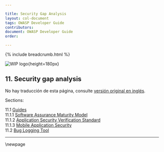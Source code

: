 ```yaml
---

title: Security Gap Analysis
layout: col-document
tags: OWASP Developer Guide
contributors:
document: OWASP Developer Guide
order:

---
```


{% include breadcrumb.html %}

![WIP logo](../../../assets/images/dg_wip.png "Work in progress"){height=180px}

## 11. Security gap analysis

No hay traducción de esta página, consulte [versión original en inglés][release1300].

Sections:

11.1 [Guides](#security-gap-analysis-guides)  
11.1.1 [Software Assurance Maturity Model](#software-assurance-maturity-model)  
11.1.2 [Application Security Verification Standard](#application-security-verification-standard)  
11.1.3 [Mobile Application Security](#mobile-application-security)  
11.2 [Bug Logging Tool](#bug-logging-tool)  

----

[release1300]: https://github.com/OWASP/www-project-developer-guide/blob/main/release/13-security-gap-analysis/toc.md

\newpage
